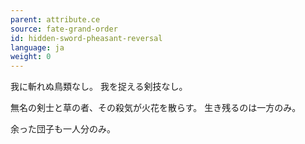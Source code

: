 ```yaml
---
parent: attribute.ce
source: fate-grand-order
id: hidden-sword-pheasant-reversal
language: ja
weight: 0
---
```


我に斬れぬ鳥類なし。
我を捉える剣技なし。

無名の剣士と草の者、その殺気が火花を散らす。
生き残るのは一方のみ。

余った団子も一人分のみ。
